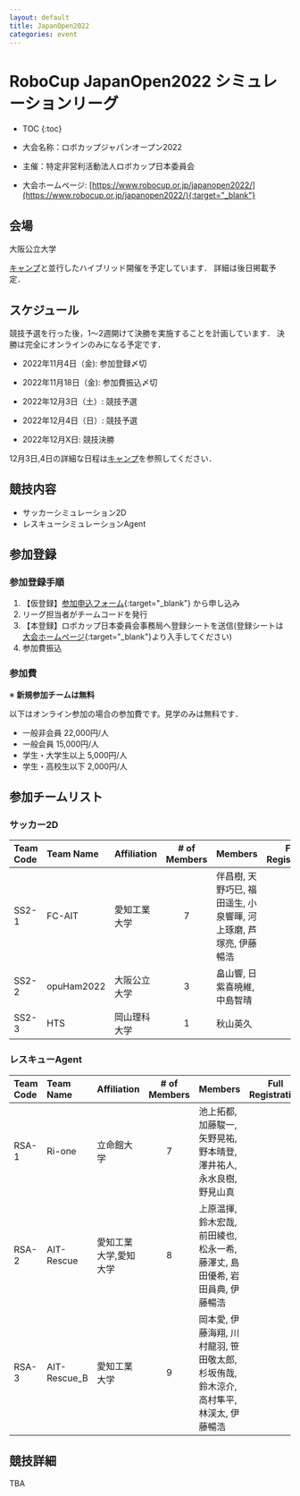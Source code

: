 ```yaml
---
layout: default
title: JapanOpen2022
categories: event
---
```


# RoboCup JapanOpen2022 シミュレーションリーグ

- TOC
{:toc}


- 大会名称：ロボカップジャパンオープン2022
- 主催：特定非営利活動法人ロボカップ日本委員会
- 大会ホームページ: [https://www.robocup.or.jp/japanopen2022/](https://www.robocup.or.jp/japanopen2022/){:target="_blank"}

## 会場

大阪公立大学

[キャンプ](camp)と並行したハイブリッド開催を予定しています．
詳細は後日掲載予定．

## スケジュール

競技予選を行った後，1〜2週開けて決勝を実施することを計画しています．
決勝は完全にオンラインのみになる予定です．

- 2022年11月4日（金): 参加登録〆切
- 2022年11月18日（金): 参加費振込〆切

- 2022年12月3日（土）: 競技予選
- 2022年12月4日（日）: 競技予選
- 2022年12月X日: 競技決勝

12月3日,4日の詳細な日程は[キャンプ](camp)を参照してください．

## 競技内容

- サッカーシミュレーション2D
- レスキューシミュレーションAgent


## 参加登録

### 参加登録手順

  1. 【仮登録】[参加申込フォーム](https://forms.gle/84TsjKeQ3KsJt5Qk6){:target="_blank"} から申し込み
  1. リーグ担当者がチームコードを発行
  1. 【本登録】ロボカップ日本委員会事務局へ登録シートを送信(登録シートは[大会ホームページ](https://www.robocup.or.jp/japanopen2022/){:target="_blank"}より入手してください)
  1. 参加費振込

### 参加費

※ **新規参加チームは無料**

以下はオンライン参加の場合の参加費です。見学のみは無料です．
 - 一般非会員 22,000円/人
 - 一般会員 15,000円/人
 - 学生・大学生以上 5,000円/人
 - 学生・高校生以下 2,000円/人




## 参加チームリスト

### サッカー2D

|Team Code |Team Name |Affiliation |# of Members |Members |Full Registration |
| :---     | :---     | :---       | :---:       | :---   | :---:            |
| SS2-1    | FC-AIT   | 愛知工業大学   | 7           |伴昌樹, 天野巧巳, 福田遥生, 小泉響暉, 河上琢磨, 芦塚亮, 伊藤暢浩|  |
| SS2-2    | opuHam2022 | 大阪公立大学 | 3           |畠山響, 日紫喜暁維, 中島智晴| |
| SS2-3    | HTS      | 岡山理科大学   | 1           |秋山英久| |

### レスキューAgent

|Team Code |Team Name |Affiliation |# of Members |Members |Full Registration |
| :---     | :---     | :---       | :---:       | :---   | :---:            |
| RSA-1    | Ri-one   | 立命館大学    | 7           |池上拓都, 加藤駿一, 矢野晃祐, 野本晴登, 澤井祐人, 永水良樹, 野見山真|  |
| RSA-2    | AIT-Rescue | 愛知工業大学,愛知大学 | 8    |上原温揮, 鈴木宏哉, 前田綾也, 松永一希, 藤澤丈, 島田優希, 岩田員典, 伊藤暢浩| |
| RSA-3    | AIT-Rescue_B | 愛知工業大学  | 9      |岡本愛, 伊藤海翔, 川村龍羽, 笹田敬太郎, 杉坂侑哉, 鈴木涼介, 高村隼平, 林渓太, 伊藤暢浩| |

## 競技詳細

TBA
